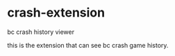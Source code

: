 # crash-extension
bc crash history viewer

this is the extension that can see bc crash game history.
